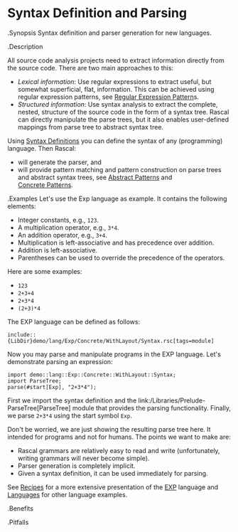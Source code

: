 # Syntax Definition and Parsing

.Synopsis
Syntax definition and parser generation for new languages.

.Description

All source code analysis projects need to extract information directly from the source code. 
There are two main approaches to this:

*  _Lexical information_: Use regular expressions to extract useful, but somewhat superficial, flat, information. 
   This can be achieved using regular expression patterns, 
   see [Regular Expression Pattern]((Rascal:Patterns-Regular))s.
*  _Structured information_: Use syntax analysis to extract the complete, nested, structure of the source code 
   in the form of a syntax tree. Rascal can directly manipulate the parse trees, but it also enables user-defined
   mappings from parse tree to abstract syntax tree.


Using [Syntax Definitions]((Rascal:Declarations-SyntaxDefinition)) you can define the syntax of any (programming) language. Then Rascal:

*  will generate the parser, and
*  will provide pattern matching and pattern construction on parse trees and abstract syntax trees,
   see [Abstract Patterns]((Rascal:Patterns-Abstract)) and    
  [Concrete Patterns]((Rascal:Patterns-Concrete)).

.Examples
Let's use the Exp language as example. It contains the following elements:

*  Integer constants, e.g., `123`.
*  A multiplication operator, e.g., `3*4`.
*  An addition operator, e.g., `3+4`.
*  Multiplication is left-associative and has precedence over addition.
*  Addition is left-associative.
*  Parentheses can be used to override the precedence of the operators.

Here are some examples:

*  `123`
*  `2+3+4`
*  `2+3*4`
*  `(2+3)*4`


The EXP language can be defined as follows:

```rascal
include::{LibDir}demo/lang/Exp/Concrete/WithLayout/Syntax.rsc[tags=module]
```

                
Now you may parse and manipulate programs in the EXP language. Let's demonstrate parsing an expression:
```rascal-shell
import demo::lang::Exp::Concrete::WithLayout::Syntax;
import ParseTree;
parse(#start[Exp], "2+3*4");
```

First we import the syntax definition and the link:/Libraries/Prelude-ParseTree[ParseTree] module that provides the parsing functionality.
Finally, we parse `2+3*4` using the start symbol `Exp`.

Don't be worried, we are just showing the resulting parse tree here. It intended for programs and not for humans.
The points we want to make are:

*  Rascal grammars are relatively easy to read and write (unfortunately, writing grammars will never become simple).
*  Parser generation is completely implicit.
*  Given a syntax definition, it can be used immediately for parsing.


See [Recipes]((Recipes)) for a more extensive presentation of the 
[EXP]((Recipes:Languages-Exp))
language and [Languages]((Recipes:Recipes-Languages)) for other language examples.

.Benefits

.Pitfalls
